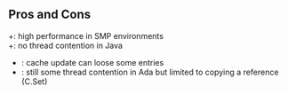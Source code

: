 <h2>Pros and Cons</h2><p>+: high performance in SMP environments<br />+: no thread contention in Java<br /></p><ul><li>: cache update can loose some entries<br /></li><li>: still some thread contention in Ada but limited to copying a
reference (C.Set)</li></ul>
